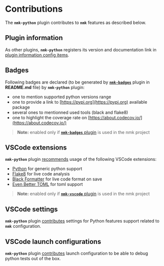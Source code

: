 # Contributions

The **`nmk-python`** plugin contributes to **`nmk`** features as described below.

## Plugin information

As other plugins, **`nmk-python`** registers its version and documentation link in [plugin information config items](https://nmk-base.readthedocs.io/en/stable/extend.html#plugin-information).

## Badges

Following badges are declared (to be generated by [**`nmk-badges`**](https://nmk-badges.readthedocs.io/en/stable/extend.html#badges-definition) plugin in **README.md** file) by **`nmk-python`** plugin:

* one to mention supported python versions range
* one to provide a link to [https://pypi.org](https://pypi.org) available package
* several ones to mentionned used tools (black and flake8)
* one to highlight the coverage rate on [https://about.codecov.io/](https://about.codecov.io/)

> **Note:** enabled only if [**`nmk-badges`** plugin](https://nmk-badges.readthedocs.io/) is used in the nmk project

## VSCode extensions

**`nmk-python`** plugin [recommends](https://nmk-vscode.readthedocs.io/en/stable/extend.html#extensions) usage of the following VSCode extensions:
* [Python](https://marketplace.visualstudio.com/items?itemName=ms-python.python) for generic python support
* [Flake8](https://marketplace.visualstudio.com/items?itemName=ms-python.flake8) for live code analysis
* [Black Formatter](https://marketplace.visualstudio.com/items?itemName=ms-python.black-formatter) for live code format on save
* [Even Better TOML](https://marketplace.visualstudio.com/items?itemName=tamasfe.even-better-toml) for toml support

> **Note:** enabled only if [**`nmk-vscode`** plugin](https://nmk-vscode.readthedocs.io/) is used in the nmk project

## VSCode settings

**`nmk-python`** plugin [contributes](https://nmk-vscode.readthedocs.io/en/stable/extend.html#settings) settings for Python features support related to **`nmk`** configuration.

## VSCode launch configurations

**`nmk-python`** plugin [contributes](https://nmk-vscode.readthedocs.io/en/stable/extend.html#launch-configurations) launch configuration to be able to debug python tests out of the box.
